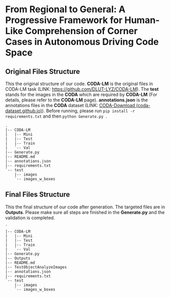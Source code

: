# From Regional to General: A Progressive Framework for Human-Like Comprehension of Corner Cases in Autonomous Driving Code Space

## Original Files Structure

This the original structure of our code. **CODA-LM** is the original files in CODA-LM task (LINK: https://github.com/DLUT-LYZ/CODA-LM). The **test** stands for the images in the **CODA** which are required by **CODA-LM** (For details, please refer to the **CODA-LM** page). **annotations.json** is the annotations files in the **CODA** dataset (LINK: [CODA-Download (coda-dataset.github.io)](https://coda-dataset.github.io/download.html#instructions)). Before running, please run `pip install -r requirements.txt` and then `python Generate.py `.

```
.
|-- CODA-LM
|   |-- Mini
|   |-- Test
|   |-- Train
|   `-- Val
|-- Generate.py
|-- README.md
|-- annotations.json
|-- requirements.txt
`-- test
    |-- images
    `-- images_w_boxes
```

## Final Files Structure

This the final structure of our code after generation. The targeted files are in **Outputs**. Please make sure all steps are finished in the **Generate.py** and the validation is completed.

```
`
|-- CODA-LM
|   |-- Mini
|   |-- Test
|   |-- Train
|   `-- Val
|-- Generate.py
|-- Outputs
|-- README.md
|-- TestObjectAnalyzeImages
|-- annotations.json
|-- requirements.txt
`-- test
    |-- images
    `-- images_w_boxes
```
